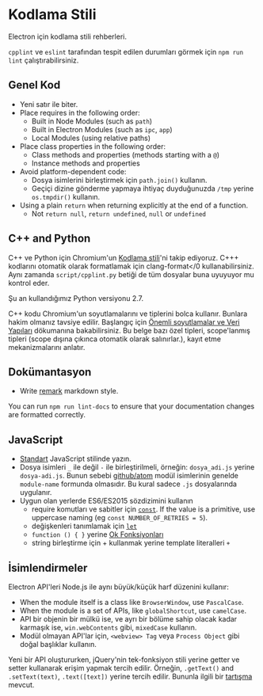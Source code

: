 # Kodlama Stili

Electron için kodlama stili rehberleri.

`cpplint` ve `eslint` tarafından tespit edilen durumları görmek için `npm run lint` çalıştırabilirsiniz.

## Genel Kod

* Yeni satır ile biter.
* Place requires in the following order: 
  * Built in Node Modules (such as `path`)
  * Built in Electron Modules (such as `ipc`, `app`)
  * Local Modules (using relative paths)
* Place class properties in the following order: 
  * Class methods and properties (methods starting with a `@`)
  * Instance methods and properties
* Avoid platform-dependent code: 
  * Dosya isimlerini birleştirmek için `path.join()` kullanın.
  * Geçiçi dizine gönderme yapmaya ihtiyaç duyduğunuzda `/tmp` yerine `os.tmpdir()` kullanın.
* Using a plain `return` when returning explicitly at the end of a function. 
  * Not `return null`, `return undefined`, `null` or `undefined`

## C++ and Python

C++ ve Python için Chromium'un [Kodlama stili](https://www.chromium.org/developers/coding-style)'ni takip ediyoruz. C+++ kodlarını otomatik olarak formatlamak için clang-format</0 kullanabilirsiniz. Aynı zamanda `script/cpplint.py` betiği de tüm dosyalar buna uyuyuyor mu kontrol eder.</p> 

Şu an kullandığımız Python versiyonu 2.7.

C++ kodu Chromium'un soyutlamalarını ve tiplerini bolca kullanır. Bunlara hakim olmanız tavsiye edilir. Başlangıç için [Önemli soyutlamalar ve Veri Yapıları](https://www.chromium.org/developers/coding-style/important-abstractions-and-data-structures) dökumanına bakabilirsiniz. Bu belge bazı özel tipleri, scope'lanmış tipleri (scope dışına çıkınca otomatik olarak salınırlar.), kayıt etme mekanizmalarını anlatır.

## Dokümantasyon

* Write [remark](https://github.com/remarkjs/remark) markdown style.

You can run `npm run lint-docs` to ensure that your documentation changes are formatted correctly.

## JavaScript

* [Standart](https://npm.im/standard) JavaScript stilinde yazın.
* Dosya isimleri `_` ile değil `-` ile birleştirilmeli, örneğin: `dosya_adi.js` yerine `dosya-adi.js`. Bunun sebebi [github/atom](https://github.com/github/atom) modül isimlerinin genelde `module-name` formunda olmasıdır. Bu kural sadece `.js` dosyalarında uygulanır.
* Uygun olan yerlerde ES6/ES2015 sözdizimini kullanın 
  * require komutları ve sabitler için [`const`](https://developer.mozilla.org/en-US/docs/Web/JavaScript/Reference/Statements/const). If the value is a primitive, use uppercase naming (eg `const NUMBER_OF_RETRIES = 5`).
  * değişkenleri tanımlamak için [`let`](https://developer.mozilla.org/en-US/docs/Web/JavaScript/Reference/Statements/let)
  * `function () { }` yerine [Ok Fonksiyonları](https://developer.mozilla.org/en-US/docs/Web/JavaScript/Reference/Functions/Arrow_functions)
  * string birleştirme için + kullanmak yerine template literalleri `+`

## İsimlendirmeler

Electron API'leri Node.js ile aynı büyük/küçük harf düzenini kullanır:

* When the module itself is a class like `BrowserWindow`, use `PascalCase`.
* When the module is a set of APIs, like `globalShortcut`, use `camelCase`.
* API bir objenin bir mülkü ise, ve ayrı bir bölüme sahip olacak kadar karmaşık ise, `win.webContents` gibi, `mixedCase` kullanın.
* Modül olmayan API'lar için, `<webview> Tag` veya `Process Object` gibi doğal başlıklar kullanın.

Yeni bir API oluştururken, jQuery'nin tek-fonksiyon stili yerine getter ve setter kullanarak erişim yapmak tercih edilir. Örneğin, `.getText()` and `.setText(text)`, `.text([text])` yerine tercih edilir. Bununla ilgili bir [tartışma](https://github.com/electron/electron/issues/46) mevcut.